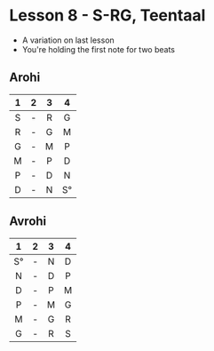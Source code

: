 # Lesson 8 - S-RG, Teentaal

- A variation on last lesson
- You're holding the first note for two beats

## Arohi

1 | 2 | 3 | 4
:-: | :-: | :-: | :-:
S | - | R | G
R | - | G | M
G | - | M | P
M | - | P | D
P | - | D | N
D | - | N | S°

## Avrohi

1 | 2 | 3 | 4
:-: | :-: | :-: | :-:
S°| - | N | D
N | - | D | P
D | - | P | M
P | - | M | G
M | - | G | R
G | - | R | S
